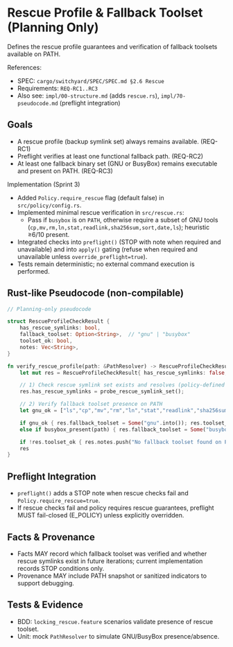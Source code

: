 # Rescue Profile & Fallback Toolset (Planning Only)

Defines the rescue profile guarantees and verification of fallback toolsets available on PATH.

References:

- SPEC: `cargo/switchyard/SPEC/SPEC.md §2.6 Rescue`
- Requirements: `REQ-RC1..RC3`
- Also see: `impl/00-structure.md` (adds `rescue.rs`), `impl/70-pseudocode.md` (preflight integration)

## Goals

- A rescue profile (backup symlink set) always remains available. (REQ-RC1)
- Preflight verifies at least one functional fallback path. (REQ-RC2)
- At least one fallback binary set (GNU or BusyBox) remains executable and present on PATH. (REQ-RC3)

Implementation (Sprint 3)

- Added `Policy.require_rescue` flag (default false) in `src/policy/config.rs`.
- Implemented minimal rescue verification in `src/rescue.rs`:
  - Pass if `busybox` is on `PATH`, otherwise require a subset of GNU tools (`cp,mv,rm,ln,stat,readlink,sha256sum,sort,date,ls`); heuristic ≥6/10 present.
- Integrated checks into `preflight()` (STOP with note when required and unavailable) and into `apply()` gating (refuse when required and unavailable unless `override_preflight=true`).
- Tests remain deterministic; no external command execution is performed.

## Rust-like Pseudocode (non-compilable)

```rust
// Planning-only pseudocode

struct RescueProfileCheckResult {
    has_rescue_symlinks: bool,
    fallback_toolset: Option<String>,  // "gnu" | "busybox"
    toolset_ok: bool,
    notes: Vec<String>,
}

fn verify_rescue_profile(path: &PathResolver) -> RescueProfileCheckResult {
    let mut res = RescueProfileCheckResult{ has_rescue_symlinks: false, fallback_toolset: None, toolset_ok: false, notes: vec![] };

    // 1) Check rescue symlink set exists and resolves (policy-defined location)
    res.has_rescue_symlinks = probe_rescue_symlink_set();

    // 2) Verify fallback toolset presence on PATH
    let gnu_ok = ["ls","cp","mv","rm","ln","stat","readlink","sha256sum","sort","date"].iter().all(|b| path.resolve(b).is_ok());

    if gnu_ok { res.fallback_toolset = Some("gnu".into()); res.toolset_ok = true; }
    else if busybox_present(path) { res.fallback_toolset = Some("busybox".into()); res.toolset_ok = true; }

    if !res.toolset_ok { res.notes.push("No fallback toolset found on PATH".into()); }
    res
}
```

## Preflight Integration

- `preflight()` adds a STOP note when rescue checks fail and `Policy.require_rescue=true`.
- If rescue checks fail and policy requires rescue guarantees, preflight MUST fail-closed (E_POLICY) unless explicitly overridden.

## Facts & Provenance

- Facts MAY record which fallback toolset was verified and whether rescue symlinks exist in future iterations; current implementation records STOP conditions only.
- Provenance MAY include PATH snapshot or sanitized indicators to support debugging.

## Tests & Evidence

- BDD: `locking_rescue.feature` scenarios validate presence of rescue toolset.
- Unit: mock `PathResolver` to simulate GNU/BusyBox presence/absence.
